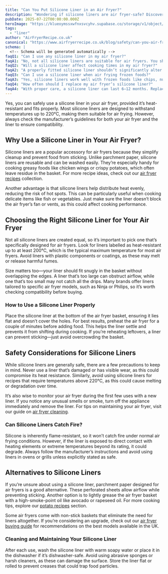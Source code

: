 ```yaml
---
title: "Can You Put Silicone Liner in an Air Fryer?"
description: "Wondering if silicone liners are air fryer-safe? Discover the dos and don'ts of using silicone liners in your air fryer for easy cleaning and better cooking."
pubDate: 2025-07-22T00:00:00.000Z
heroImage: "https://klueoymssxwfnxsvcyhv.supabase.co/storage/v1/object/public/Shmucket/can-you-put-silicone-liner-in-an-air-fryer.png"
tags:
  - "liner"
author: "AirFryerRecipe.co.uk"
canonical: "https://www.airfryerrecipe.co.uk/blog/safety/can-you-air-fry-it/can-you-put-silicone-liner-in-an-air-fryer"
schema: |
  <!-- Schema will be generated automatically -->
faqQ1: "Can I use any silicone liner in my air fryer?"
faqA1: "No, not all silicone liners are suitable for air fryers. You should only use liners specifically designed for air frying, as they’re tested to withstand high temperatures and won’t block airflow. Always check the product’s heat resistance (usually up to 220°C) and fit before using."
faqQ2: "Will a silicone liner affect cooking times in my air fryer?"
faqA2: "A properly fitted silicone liner shouldn’t significantly alter cooking times, but it may slightly increase them due to the extra layer between the food and the heating element. For best results, check food a few minutes earlier than usual and adjust as needed."
faqQ3: "Can I use a silicone liner when air frying frozen foods?"
faqA3: "Yes, silicone liners work well with frozen foods like chips, nuggets, or vegetables. They prevent sticking and make cleanup easier. Just ensure the liner is securely placed and doesn’t obstruct the air fryer’s fan for even cooking."
faqQ4: "How often should I replace my air fryer’s silicone liner?"
faqA4: "With proper care, a silicone liner can last 6–12 months. Replace it if you notice discolouration, tears, or a sticky surface that won’t clean off. These signs indicate the liner may be degrading and could affect food safety."
---
```

<p>Yes, you can safely use a silicone liner in your air fryer, provided it’s heat-resistant and fits properly. Most silicone liners are designed to withstand temperatures up to 220°C, making them suitable for air frying. However, always check the manufacturer’s guidelines for both your air fryer and the liner to ensure compatibility.</p>

<h2>Why Use a Silicone Liner in Your Air Fryer?</h2>
<p>Silicone liners are a popular accessory for air fryers because they simplify cleanup and prevent food from sticking. Unlike parchment paper, silicone liners are reusable and can be washed easily. They’re especially handy for cooking greasy foods like chicken wings or crispy potatoes, which often leave residue in the basket. For more recipe ideas, check out our <a href=https://www.airfryerrecipe.co.uk/recipes>air fryer recipes</a> collection.</p>
<p>Another advantage is that silicone liners help distribute heat evenly, reducing the risk of hot spots. This can be particularly useful when cooking delicate items like fish or vegetables. Just make sure the liner doesn’t block the air fryer’s fan or vents, as this could affect cooking performance.</p>

<h2>Choosing the Right Silicone Liner for Your Air Fryer</h2>
<p>Not all silicone liners are created equal, so it’s important to pick one that’s specifically designed for air fryers. Look for liners labelled as heat-resistant up to at least 200°C, which is the typical maximum temperature for most air fryers. Avoid liners with plastic components or coatings, as these may melt or release harmful fumes.</p>
<p>Size matters too—your liner should fit snugly in the basket without overlapping the edges. A liner that’s too large can obstruct airflow, while one that’s too small may not catch all the drips. Many brands offer liners tailored to specific air fryer models, such as Ninja or Philips, so it’s worth checking compatibility before buying.</p>

<h3>How to Use a Silicone Liner Properly</h3>
<p>Place the silicone liner at the bottom of the air fryer basket, ensuring it lies flat and doesn’t cover the holes. For best results, preheat the air fryer for a couple of minutes before adding food. This helps the liner settle and prevents it from shifting during cooking. If you’re reheating leftovers, a liner can prevent sticking—just avoid overcrowding the basket.</p>

<h2>Safety Considerations for Silicone Liners</h2>
<p>While silicone liners are generally safe, there are a few precautions to keep in mind. Never use a liner that’s damaged or has visible wear, as this could compromise its heat resistance. Similarly, avoid using silicone liners for recipes that require temperatures above 220°C, as this could cause melting or degradation over time.</p>
<p>It’s also wise to monitor your air fryer during the first few uses with a new liner. If you notice any unusual smells or smoke, turn off the appliance immediately and remove the liner. For tips on maintaining your air fryer, visit our guide on <a href=https://www.airfryerrecipe.co.uk/air-fryer-cleaner>air fryer cleaning</a>.</p>

<h3>Can Silicone Liners Catch Fire?</h3>
<p>Silicone is inherently flame-resistant, so it won’t catch fire under normal air frying conditions. However, if the liner is exposed to direct contact with heating elements or extreme temperatures beyond its rating, it could degrade. Always follow the manufacturer’s instructions and avoid using liners in ovens or grills unless explicitly stated as safe.</p>

<h2>Alternatives to Silicone Liners</h2>
<p>If you’re unsure about using a silicone liner, parchment paper designed for air fryers is a good alternative. These perforated sheets allow airflow while preventing sticking. Another option is to lightly grease the air fryer basket with a high-smoke-point oil like avocado or rapeseed oil. For more cooking tips, explore our <a href=https://www.airfryerrecipe.co.uk/recipe-category/potatoes>potato recipes</a> section.</p>
<p>Some air fryers come with non-stick baskets that eliminate the need for liners altogether. If you’re considering an upgrade, check out our <a href=https://www.airfryerrecipe.co.uk>air fryer buying guide</a> for recommendations on the best models available in the UK.</p>

<h3>Cleaning and Maintaining Your Silicone Liner</h3>
<p>After each use, wash the silicone liner with warm soapy water or place it in the dishwasher if it’s dishwasher-safe. Avoid using abrasive sponges or harsh cleaners, as these can damage the surface. Store the liner flat or rolled to prevent creases that could trap food particles.</p>
